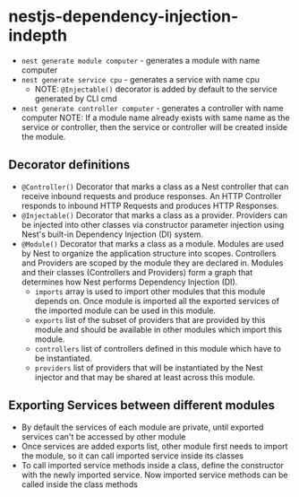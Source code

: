 # nestjs-dependency-injection-indepth

- `nest generate module computer` - generates a module with name computer
- `nest generate service cpu` - generates a service with name cpu
  - NOTE: `@Injectable()` decorator is added by default to the service generated by CLI cmd
- `nest generate controller computer` - generates a controller with name computer
  NOTE: If a module name already exists with same name as the service or controller, then the service or controller will be created inside the module.

## Decorator definitions

- `@Controller()` Decorator that marks a class as a Nest controller that can receive inbound requests and produce
  responses. An HTTP Controller responds to inbound HTTP Requests and produces HTTP Responses.
- `@Injectable()` Decorator that marks a class as a provider. Providers can be injected into other classes via constructor parameter injection using Nest's built-in Dependency Injection (DI) system.
- `@Module()` Decorator that marks a class as a module. Modules are used by Nest to organize the application structure into scopes. Controllers and Providers are scoped by the module they are declared in. Modules and their classes (Controllers and Providers) form a graph that determines how Nest performs Dependency Injection (DI).
  - `imports` array is used to import other modules that this module depends on. Once module is imported all the exported services of the imported module can be used in this module.
  - `exports` list of the subset of providers that are provided by this module and should be available in other modules which import this module.
  - `controllers` list of controllers defined in this module which have to be instantiated.
  - `providers` list of providers that will be instantiated by the Nest injector and that may be shared at least across this module.

## Exporting Services between different modules

- By default the services of each module are private, until exported services can't be accessed by other module
- Once services are added exports list, other module first needs to import the module, so it can call imported service inside its classes
- To call imported service methods inside a class, define the constructor with the newly imported service. Now imported service methods can be called inside the class methods
